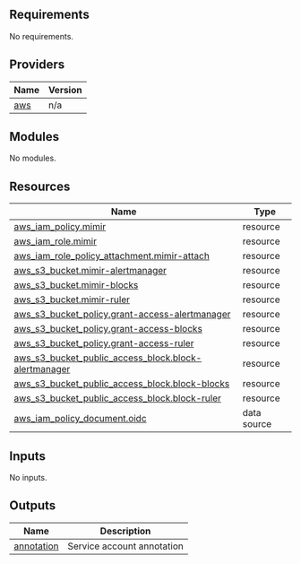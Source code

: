 <!-- BEGIN_TF_DOCS -->
## Requirements

No requirements.

## Providers

| Name | Version |
|------|---------|
| <a name="provider_aws"></a> [aws](#provider\_aws) | n/a |

## Modules

No modules.

## Resources

| Name | Type |
|------|------|
| [aws_iam_policy.mimir](https://registry.terraform.io/providers/hashicorp/aws/latest/docs/resources/iam_policy) | resource |
| [aws_iam_role.mimir](https://registry.terraform.io/providers/hashicorp/aws/latest/docs/resources/iam_role) | resource |
| [aws_iam_role_policy_attachment.mimir-attach](https://registry.terraform.io/providers/hashicorp/aws/latest/docs/resources/iam_role_policy_attachment) | resource |
| [aws_s3_bucket.mimir-alertmanager](https://registry.terraform.io/providers/hashicorp/aws/latest/docs/resources/s3_bucket) | resource |
| [aws_s3_bucket.mimir-blocks](https://registry.terraform.io/providers/hashicorp/aws/latest/docs/resources/s3_bucket) | resource |
| [aws_s3_bucket.mimir-ruler](https://registry.terraform.io/providers/hashicorp/aws/latest/docs/resources/s3_bucket) | resource |
| [aws_s3_bucket_policy.grant-access-alertmanager](https://registry.terraform.io/providers/hashicorp/aws/latest/docs/resources/s3_bucket_policy) | resource |
| [aws_s3_bucket_policy.grant-access-blocks](https://registry.terraform.io/providers/hashicorp/aws/latest/docs/resources/s3_bucket_policy) | resource |
| [aws_s3_bucket_policy.grant-access-ruler](https://registry.terraform.io/providers/hashicorp/aws/latest/docs/resources/s3_bucket_policy) | resource |
| [aws_s3_bucket_public_access_block.block-alertmanager](https://registry.terraform.io/providers/hashicorp/aws/latest/docs/resources/s3_bucket_public_access_block) | resource |
| [aws_s3_bucket_public_access_block.block-blocks](https://registry.terraform.io/providers/hashicorp/aws/latest/docs/resources/s3_bucket_public_access_block) | resource |
| [aws_s3_bucket_public_access_block.block-ruler](https://registry.terraform.io/providers/hashicorp/aws/latest/docs/resources/s3_bucket_public_access_block) | resource |
| [aws_iam_policy_document.oidc](https://registry.terraform.io/providers/hashicorp/aws/latest/docs/data-sources/iam_policy_document) | data source |

## Inputs

No inputs.

## Outputs

| Name | Description |
|------|-------------|
| <a name="output_annotation"></a> [annotation](#output\_annotation) | Service account annotation |
<!-- END_TF_DOCS -->